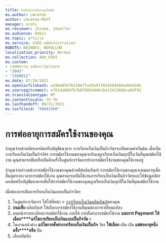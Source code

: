 ```yaml
---
title: ตัวห้อยการต่ออายุเริ่มต้น
ms.author: cmcatee
author: cmcatee-MSFT
manager: scotv
ms.reviewer: jkinma, jmueller
ms.audience: Admin
ms.topic: article
ms.service: o365-administration
ROBOTS: NOINDEX, NOFOLLOW
localization_priority: Normal
ms.collection: Adm_O365
ms.custom:
- commerce_subscriptions
- "3043"
- "1500012"
ms.date: 07/30/2021
ms.openlocfilehash: a198a0547b319bffa35e91f03456449dad9e634b
ms.sourcegitcommit: e781da003fb7b878854846cbe12b13b9dca8df92
ms.translationtype: MT
ms.contentlocale: th-TH
ms.lasthandoff: 08/31/2021
ms.locfileid: "58841560"
---
```

# <a name="renewing-your-subscription"></a>การต่ออายุการสมัครใช้งานของคุณ

ถ้าคุณจ่ายด้วยบัตรเครดิตหรือบัญชีธนาคาร การเรียกเก็บเงินเป็นกิจวัตรจะเปิดตามค่าเริ่มต้น เมื่อเปิดการเรียกเก็บเงินเป็นกิจวัตร การสมัครใช้งานของคุณจะยังคงถูกเรียกเก็บเงินทุกปีในวันที่คุณสมัครใช้งาน คุณสามารถปิดหรือเปิดอีกครั้งในศูนย์การจัดการถ้าการสมัครใช้งานของคุณใช้งานอยู่

ถ้าคุณจ่ายล่วงหน้าการสมัครใช้งานของคุณด้วยคีย์ผลิตภัณฑ์ การสมัครใช้งานของคุณจะหมดอายุเมื่อสิ้นสุดระยะเวลาการสมัครใช้งาน คุณสามารถเปิดใช้งานการเรียกเก็บเงินเป็นกิจวัตรและให้ข้อมูลบัตรเครดิตหรือบัญชีธนาคารเพื่อให้การสมัครใช้งานของคุณถูกเรียกเก็บเงินทุกปีในวันที่คุณสมัครใช้งาน

เมื่อต้องการเปิดการเรียกเก็บเงินแบบเป็นกิจวัตร:

1. ในศูนย์การจัดการ ให้ไปที่หน้า  >  [การเรียกเก็บเงินผลิตภัณฑ์](https://go.microsoft.com/fwlink/p/?linkid=842054)ของคุณ
2. **บนแท็บ** ผลิตภัณฑ์ ให้เลือกการสมัครใช้งานที่คุณต้องการเปลี่ยนแปลง
3. บนหน้ารายละเอียดการสมัครใช้งาน ภายใต้ การตั้งค่าการสมัครใช้งาน **และการ Payment ให้เลือก****แก้ไขการเรียกเก็บเงินแบบเป็นกิจวัต** ร
4. ในบานหน้าต่าง **แก้ไขการตั้งค่าการเรียกเก็บเงินเป็นกิจ** วัตร **ให้เลือก** เปิด เปิด **แต่ต่ออายุหนึ่งครั้ง****หรือ** ปิด
5. เลือกบันทึก 